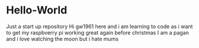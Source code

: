 # Hello-World
Just a start up repository
Hi gw1961 here and i am learning to code as i want to get my raspbverry pi working great again before christmas
I am a pagan and i love watching the moon but i hate mums
